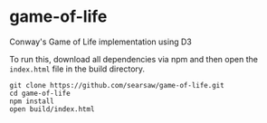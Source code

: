 # game-of-life
Conway's Game of Life implementation using D3

To run this, download all dependencies via npm and then open the `index.html` file in the build directory.

```
git clone https://github.com/searsaw/game-of-life.git
cd game-of-life
npm install
open build/index.html
```
